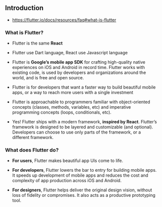 ## Introduction

* https://flutter.io/docs/resources/faq#what-is-flutter

### What is Flutter?

* Flutter is the same **React**

* Flutter use Dart language, React use Javascript language

* Flutter is **Google’s mobile app SDK** for crafting high-quality native experiences on iOS and Android in record time. Flutter works with existing code, is used by developers and organizations around the world, and is free and open source.

* Flutter is for developers that want a faster way to build beautiful mobile apps, or a way to reach more users with a single investment

* Flutter is approachable to programmers familiar with object-oriented concepts (classes, methods, variables, etc) and imperative programming concepts (loops, conditionals, etc).

* Yes! Flutter ships with a modern framework, **inspired by React**. Flutter’s framework is designed to be layered and customizable (and optional). Developers can choose to use only parts of the framework, or a different framework.



### What does Flutter do?

* **For users**, Flutter makes beautiful app UIs come to life.

* **For developers**, Flutter lowers the bar to entry for building mobile apps. It speeds up development of mobile apps and reduces the cost and complexity of app production across iOS and Android.

* **For designers**, Flutter helps deliver the original design vision, without loss of fidelity or compromises. It also acts as a productive prototyping tool.




